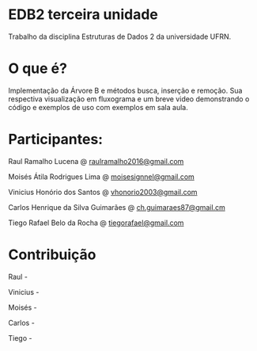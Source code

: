 # EDB2 terceira unidade

Trabalho da disciplina Estruturas de Dados 2 da universidade UFRN. 

# O que é?

Implementação da Árvore B e métodos busca, inserção e remoção.
Sua respectiva visualização em fluxograma e um breve video demonstrando o código e exemplos de uso com exemplos em sala aula.

# Participantes:
Raul Ramalho Lucena @ raulramalho2016@gmail.com

Moisés Átila Rodrigues Lima @ moisesignnel@gmail.com

Vinicius Honório dos Santos @ vhonorio2003@gmail.com

Carlos Henrique da Silva Guimarães @ ch.guimaraes87@gmail.cm

Tiego Rafael Belo da Rocha @ tiegorafael@gmail.com

# Contribuição

Raul -

Vinicius - 

Moisés - 

Carlos - 

Tiego - 